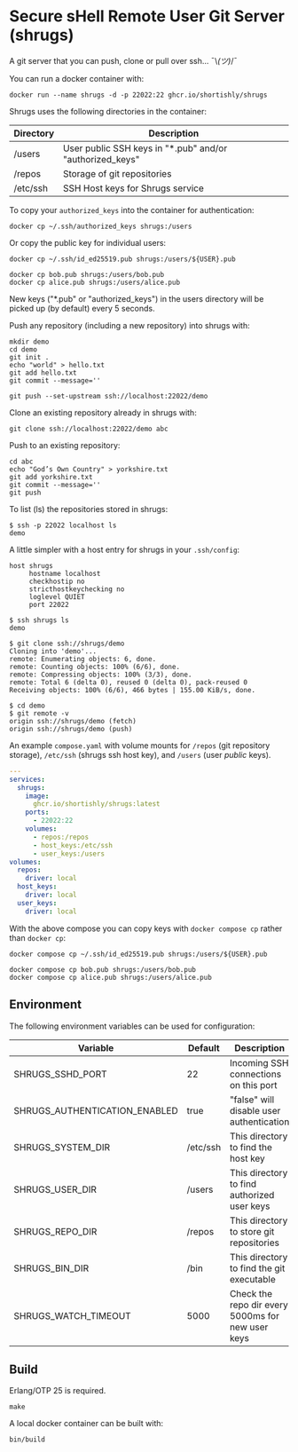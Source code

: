 # Secure sHell Remote User Git Server (shrugs)

A git server that you can push, clone or pull over ssh... ¯\\_(ツ)_/¯

You can run a docker container with:

```shell
docker run --name shrugs -d -p 22022:22 ghcr.io/shortishly/shrugs
```

Shrugs uses the following directories in the container:

| Directory | Description                                              |
|-----------|----------------------------------------------------------|
| /users    | User public SSH keys in "*.pub" and/or "authorized_keys" |
| /repos    | Storage of git repositories                              |
| /etc/ssh  | SSH Host keys for Shrugs service                         |

To copy your `authorized_keys` into the container for authentication:

```shell
docker cp ~/.ssh/authorized_keys shrugs:/users
```

Or copy the public key for individual users:

```shell
docker cp ~/.ssh/id_ed25519.pub shrugs:/users/${USER}.pub

docker cp bob.pub shrugs:/users/bob.pub
docker cp alice.pub shrugs:/users/alice.pub
```

New keys ("*.pub" or "authorized_keys") in the users directory will be
picked up (by default) every 5 seconds.

Push any repository (including a new repository) into shrugs with:

```shell
mkdir demo
cd demo
git init .
echo "world" > hello.txt
git add hello.txt     
git commit --message=''

git push --set-upstream ssh://localhost:22022/demo
```

Clone an existing repository already in shrugs with:

```shell
git clone ssh://localhost:22022/demo abc
```

Push to an existing repository:

```shell
cd abc
echo "God’s Own Country" > yorkshire.txt
git add yorkshire.txt
git commit --message=''
git push
```

To list (ls) the repositories stored in shrugs:

```shell
$ ssh -p 22022 localhost ls
demo
```

A little simpler with a host entry for shrugs in your `.ssh/config`:

```shell
host shrugs
     hostname localhost
     checkhostip no
     stricthostkeychecking no
     loglevel QUIET
     port 22022
```

```shell
$ ssh shrugs ls
demo

$ git clone ssh://shrugs/demo
Cloning into 'demo'...
remote: Enumerating objects: 6, done.
remote: Counting objects: 100% (6/6), done.
remote: Compressing objects: 100% (3/3), done.
remote: Total 6 (delta 0), reused 0 (delta 0), pack-reused 0
Receiving objects: 100% (6/6), 466 bytes | 155.00 KiB/s, done.

$ cd demo
$ git remote -v
origin ssh://shrugs/demo (fetch)
origin ssh://shrugs/demo (push)
```

An example `compose.yaml` with volume mounts for `/repos` (git
repository storage), `/etc/ssh` (shrugs ssh host key), and `/users`
(user *public* keys).

```yaml
---
services:
  shrugs:
    image:
      ghcr.io/shortishly/shrugs:latest
    ports:
      - 22022:22
    volumes:
      - repos:/repos
      - host_keys:/etc/ssh
      - user_keys:/users
volumes:
  repos:
    driver: local
  host_keys:
    driver: local
  user_keys:
    driver: local
```

With the above compose you can copy keys with `docker compose cp`
rather than `docker cp`:

```shell
docker compose cp ~/.ssh/id_ed25519.pub shrugs:/users/${USER}.pub

docker compose cp bob.pub shrugs:/users/bob.pub
docker compose cp alice.pub shrugs:/users/alice.pub
```

## Environment

The following environment variables can be used for configuration:

|Variable                        |Default     |Description                                        |
|--------------------------------|------------|---------------------------------------------------|
|SHRUGS\_SSHD\_PORT              | 22         | Incoming SSH connections on this port             |
|SHRUGS\_AUTHENTICATION\_ENABLED | true       | "false" will disable user authentication          |
|SHRUGS\_SYSTEM\_DIR             | /etc/ssh   | This directory to find the host key               |
|SHRUGS\_USER\_DIR               | /users     | This directory to find authorized user keys       |
|SHRUGS\_REPO\_DIR               | /repos     | This directory to store git repositories          |
|SHRUGS\_BIN\_DIR                | /bin       | This directory to find the git executable         |
|SHRUGS\_WATCH\_TIMEOUT          | 5000       | Check the repo dir every 5000ms for new user keys |

## Build

Erlang/OTP 25 is required.

```shell
make
```

A local docker container can be built with:

```shell
bin/build
```
